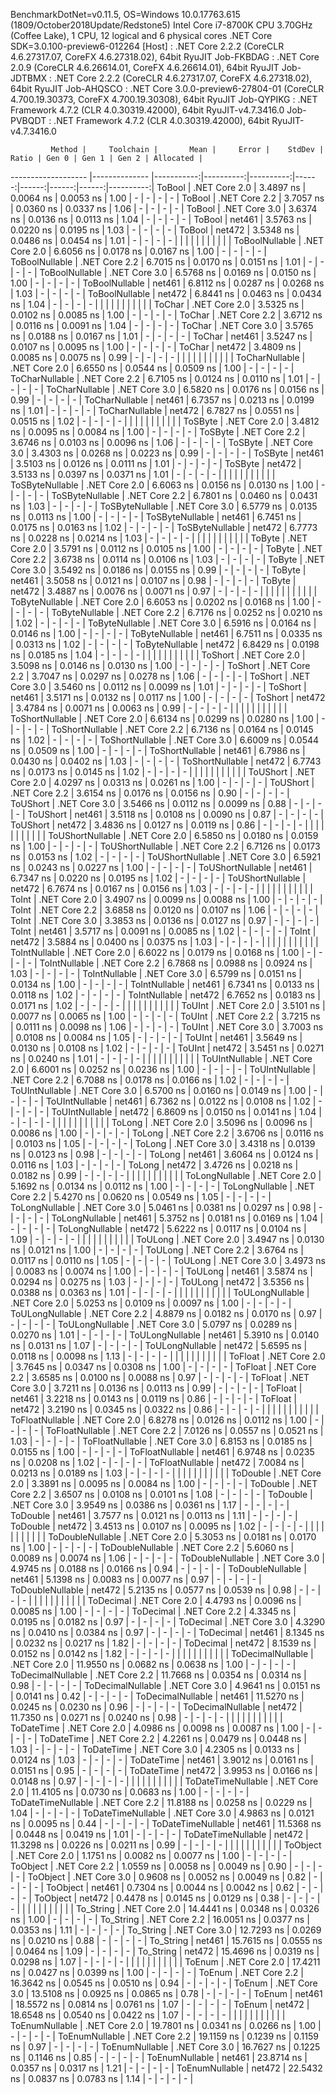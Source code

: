 
BenchmarkDotNet=v0.11.5, OS=Windows 10.0.17763.615 (1809/October2018Update/Redstone5)
Intel Core i7-8700K CPU 3.70GHz (Coffee Lake), 1 CPU, 12 logical and 6 physical cores
.NET Core SDK=3.0.100-preview6-012264
  [Host]     : .NET Core 2.2.2 (CoreCLR 4.6.27317.07, CoreFX 4.6.27318.02), 64bit RyuJIT
  Job-FKBDAG : .NET Core 2.0.9 (CoreCLR 4.6.26614.01, CoreFX 4.6.26614.01), 64bit RyuJIT
  Job-JDTBMX : .NET Core 2.2.2 (CoreCLR 4.6.27317.07, CoreFX 4.6.27318.02), 64bit RyuJIT
  Job-AHQSCO : .NET Core 3.0.0-preview6-27804-01 (CoreCLR 4.700.19.30373, CoreFX 4.700.19.30308), 64bit RyuJIT
  Job-QYPIKG : .NET Framework 4.7.2 (CLR 4.0.30319.42000), 64bit RyuJIT-v4.7.3416.0
  Job-PVBQDT : .NET Framework 4.7.2 (CLR 4.0.30319.42000), 64bit RyuJIT-v4.7.3416.0


             Method |     Toolchain |       Mean |     Error |    StdDev | Ratio | Gen 0 | Gen 1 | Gen 2 | Allocated |
------------------- |-------------- |-----------:|----------:|----------:|------:|------:|------:|------:|----------:|
             ToBool | .NET Core 2.0 |  3.4897 ns | 0.0064 ns | 0.0053 ns |  1.00 |     - |     - |     - |         - |
             ToBool | .NET Core 2.2 |  3.7057 ns | 0.0360 ns | 0.0337 ns |  1.06 |     - |     - |     - |         - |
             ToBool | .NET Core 3.0 |  3.6374 ns | 0.0136 ns | 0.0113 ns |  1.04 |     - |     - |     - |         - |
             ToBool |        net461 |  3.5763 ns | 0.0220 ns | 0.0195 ns |  1.03 |     - |     - |     - |         - |
             ToBool |        net472 |  3.5348 ns | 0.0486 ns | 0.0454 ns |  1.01 |     - |     - |     - |         - |
                    |               |            |           |           |       |       |       |       |           |
     ToBoolNullable | .NET Core 2.0 |  6.6056 ns | 0.0178 ns | 0.0167 ns |  1.00 |     - |     - |     - |         - |
     ToBoolNullable | .NET Core 2.2 |  6.7015 ns | 0.0170 ns | 0.0151 ns |  1.01 |     - |     - |     - |         - |
     ToBoolNullable | .NET Core 3.0 |  6.5768 ns | 0.0169 ns | 0.0150 ns |  1.00 |     - |     - |     - |         - |
     ToBoolNullable |        net461 |  6.8112 ns | 0.0287 ns | 0.0268 ns |  1.03 |     - |     - |     - |         - |
     ToBoolNullable |        net472 |  6.8441 ns | 0.0463 ns | 0.0434 ns |  1.04 |     - |     - |     - |         - |
                    |               |            |           |           |       |       |       |       |           |
             ToChar | .NET Core 2.0 |  3.5325 ns | 0.0102 ns | 0.0085 ns |  1.00 |     - |     - |     - |         - |
             ToChar | .NET Core 2.2 |  3.6712 ns | 0.0116 ns | 0.0091 ns |  1.04 |     - |     - |     - |         - |
             ToChar | .NET Core 3.0 |  3.5765 ns | 0.0188 ns | 0.0167 ns |  1.01 |     - |     - |     - |         - |
             ToChar |        net461 |  3.5247 ns | 0.0107 ns | 0.0095 ns |  1.00 |     - |     - |     - |         - |
             ToChar |        net472 |  3.4809 ns | 0.0085 ns | 0.0075 ns |  0.99 |     - |     - |     - |         - |
                    |               |            |           |           |       |       |       |       |           |
     ToCharNullable | .NET Core 2.0 |  6.6550 ns | 0.0544 ns | 0.0509 ns |  1.00 |     - |     - |     - |         - |
     ToCharNullable | .NET Core 2.2 |  6.7105 ns | 0.0124 ns | 0.0110 ns |  1.01 |     - |     - |     - |         - |
     ToCharNullable | .NET Core 3.0 |  6.5820 ns | 0.0176 ns | 0.0156 ns |  0.99 |     - |     - |     - |         - |
     ToCharNullable |        net461 |  6.7357 ns | 0.0213 ns | 0.0199 ns |  1.01 |     - |     - |     - |         - |
     ToCharNullable |        net472 |  6.7827 ns | 0.0551 ns | 0.0515 ns |  1.02 |     - |     - |     - |         - |
                    |               |            |           |           |       |       |       |       |           |
            ToSByte | .NET Core 2.0 |  3.4812 ns | 0.0095 ns | 0.0084 ns |  1.00 |     - |     - |     - |         - |
            ToSByte | .NET Core 2.2 |  3.6746 ns | 0.0103 ns | 0.0096 ns |  1.06 |     - |     - |     - |         - |
            ToSByte | .NET Core 3.0 |  3.4303 ns | 0.0268 ns | 0.0223 ns |  0.99 |     - |     - |     - |         - |
            ToSByte |        net461 |  3.5103 ns | 0.0126 ns | 0.0111 ns |  1.01 |     - |     - |     - |         - |
            ToSByte |        net472 |  3.5133 ns | 0.0397 ns | 0.0371 ns |  1.01 |     - |     - |     - |         - |
                    |               |            |           |           |       |       |       |       |           |
    ToSByteNullable | .NET Core 2.0 |  6.6063 ns | 0.0156 ns | 0.0130 ns |  1.00 |     - |     - |     - |         - |
    ToSByteNullable | .NET Core 2.2 |  6.7801 ns | 0.0460 ns | 0.0431 ns |  1.03 |     - |     - |     - |         - |
    ToSByteNullable | .NET Core 3.0 |  6.5779 ns | 0.0135 ns | 0.0113 ns |  1.00 |     - |     - |     - |         - |
    ToSByteNullable |        net461 |  6.7451 ns | 0.0175 ns | 0.0163 ns |  1.02 |     - |     - |     - |         - |
    ToSByteNullable |        net472 |  6.7773 ns | 0.0228 ns | 0.0214 ns |  1.03 |     - |     - |     - |         - |
                    |               |            |           |           |       |       |       |       |           |
             ToByte | .NET Core 2.0 |  3.5791 ns | 0.0112 ns | 0.0105 ns |  1.00 |     - |     - |     - |         - |
             ToByte | .NET Core 2.2 |  3.6738 ns | 0.0114 ns | 0.0106 ns |  1.03 |     - |     - |     - |         - |
             ToByte | .NET Core 3.0 |  3.5492 ns | 0.0186 ns | 0.0155 ns |  0.99 |     - |     - |     - |         - |
             ToByte |        net461 |  3.5058 ns | 0.0121 ns | 0.0107 ns |  0.98 |     - |     - |     - |         - |
             ToByte |        net472 |  3.4887 ns | 0.0076 ns | 0.0071 ns |  0.97 |     - |     - |     - |         - |
                    |               |            |           |           |       |       |       |       |           |
     ToByteNullable | .NET Core 2.0 |  6.6053 ns | 0.0202 ns | 0.0168 ns |  1.00 |     - |     - |     - |         - |
     ToByteNullable | .NET Core 2.2 |  6.7176 ns | 0.0252 ns | 0.0210 ns |  1.02 |     - |     - |     - |         - |
     ToByteNullable | .NET Core 3.0 |  6.5916 ns | 0.0164 ns | 0.0146 ns |  1.00 |     - |     - |     - |         - |
     ToByteNullable |        net461 |  6.7511 ns | 0.0335 ns | 0.0313 ns |  1.02 |     - |     - |     - |         - |
     ToByteNullable |        net472 |  6.8429 ns | 0.0198 ns | 0.0185 ns |  1.04 |     - |     - |     - |         - |
                    |               |            |           |           |       |       |       |       |           |
            ToShort | .NET Core 2.0 |  3.5098 ns | 0.0146 ns | 0.0130 ns |  1.00 |     - |     - |     - |         - |
            ToShort | .NET Core 2.2 |  3.7047 ns | 0.0297 ns | 0.0278 ns |  1.06 |     - |     - |     - |         - |
            ToShort | .NET Core 3.0 |  3.5460 ns | 0.0112 ns | 0.0099 ns |  1.01 |     - |     - |     - |         - |
            ToShort |        net461 |  3.5171 ns | 0.0132 ns | 0.0117 ns |  1.00 |     - |     - |     - |         - |
            ToShort |        net472 |  3.4784 ns | 0.0071 ns | 0.0063 ns |  0.99 |     - |     - |     - |         - |
                    |               |            |           |           |       |       |       |       |           |
    ToShortNullable | .NET Core 2.0 |  6.6134 ns | 0.0299 ns | 0.0280 ns |  1.00 |     - |     - |     - |         - |
    ToShortNullable | .NET Core 2.2 |  6.7136 ns | 0.0164 ns | 0.0145 ns |  1.02 |     - |     - |     - |         - |
    ToShortNullable | .NET Core 3.0 |  6.6009 ns | 0.0544 ns | 0.0509 ns |  1.00 |     - |     - |     - |         - |
    ToShortNullable |        net461 |  6.7986 ns | 0.0430 ns | 0.0402 ns |  1.03 |     - |     - |     - |         - |
    ToShortNullable |        net472 |  6.7743 ns | 0.0173 ns | 0.0145 ns |  1.02 |     - |     - |     - |         - |
                    |               |            |           |           |       |       |       |       |           |
           ToUShort | .NET Core 2.0 |  4.0297 ns | 0.0313 ns | 0.0261 ns |  1.00 |     - |     - |     - |         - |
           ToUShort | .NET Core 2.2 |  3.6154 ns | 0.0176 ns | 0.0156 ns |  0.90 |     - |     - |     - |         - |
           ToUShort | .NET Core 3.0 |  3.5466 ns | 0.0112 ns | 0.0099 ns |  0.88 |     - |     - |     - |         - |
           ToUShort |        net461 |  3.5118 ns | 0.0108 ns | 0.0090 ns |  0.87 |     - |     - |     - |         - |
           ToUShort |        net472 |  3.4836 ns | 0.0127 ns | 0.0119 ns |  0.86 |     - |     - |     - |         - |
                    |               |            |           |           |       |       |       |       |           |
   ToUShortNullable | .NET Core 2.0 |  6.5850 ns | 0.0180 ns | 0.0159 ns |  1.00 |     - |     - |     - |         - |
   ToUShortNullable | .NET Core 2.2 |  6.7126 ns | 0.0173 ns | 0.0153 ns |  1.02 |     - |     - |     - |         - |
   ToUShortNullable | .NET Core 3.0 |  6.5921 ns | 0.0243 ns | 0.0227 ns |  1.00 |     - |     - |     - |         - |
   ToUShortNullable |        net461 |  6.7347 ns | 0.0220 ns | 0.0195 ns |  1.02 |     - |     - |     - |         - |
   ToUShortNullable |        net472 |  6.7674 ns | 0.0167 ns | 0.0156 ns |  1.03 |     - |     - |     - |         - |
                    |               |            |           |           |       |       |       |       |           |
              ToInt | .NET Core 2.0 |  3.4907 ns | 0.0099 ns | 0.0088 ns |  1.00 |     - |     - |     - |         - |
              ToInt | .NET Core 2.2 |  3.6858 ns | 0.0120 ns | 0.0107 ns |  1.06 |     - |     - |     - |         - |
              ToInt | .NET Core 3.0 |  3.3853 ns | 0.0136 ns | 0.0127 ns |  0.97 |     - |     - |     - |         - |
              ToInt |        net461 |  3.5717 ns | 0.0091 ns | 0.0085 ns |  1.02 |     - |     - |     - |         - |
              ToInt |        net472 |  3.5884 ns | 0.0400 ns | 0.0375 ns |  1.03 |     - |     - |     - |         - |
                    |               |            |           |           |       |       |       |       |           |
      ToIntNullable | .NET Core 2.0 |  6.6022 ns | 0.0179 ns | 0.0168 ns |  1.00 |     - |     - |     - |         - |
      ToIntNullable | .NET Core 2.2 |  6.7868 ns | 0.0988 ns | 0.0924 ns |  1.03 |     - |     - |     - |         - |
      ToIntNullable | .NET Core 3.0 |  6.5799 ns | 0.0151 ns | 0.0134 ns |  1.00 |     - |     - |     - |         - |
      ToIntNullable |        net461 |  6.7341 ns | 0.0133 ns | 0.0118 ns |  1.02 |     - |     - |     - |         - |
      ToIntNullable |        net472 |  6.7652 ns | 0.0183 ns | 0.0171 ns |  1.02 |     - |     - |     - |         - |
                    |               |            |           |           |       |       |       |       |           |
             ToUInt | .NET Core 2.0 |  3.5101 ns | 0.0077 ns | 0.0065 ns |  1.00 |     - |     - |     - |         - |
             ToUInt | .NET Core 2.2 |  3.7215 ns | 0.0111 ns | 0.0098 ns |  1.06 |     - |     - |     - |         - |
             ToUInt | .NET Core 3.0 |  3.7003 ns | 0.0108 ns | 0.0084 ns |  1.05 |     - |     - |     - |         - |
             ToUInt |        net461 |  3.5649 ns | 0.0130 ns | 0.0108 ns |  1.02 |     - |     - |     - |         - |
             ToUInt |        net472 |  3.5451 ns | 0.0271 ns | 0.0240 ns |  1.01 |     - |     - |     - |         - |
                    |               |            |           |           |       |       |       |       |           |
     ToUIntNullable | .NET Core 2.0 |  6.6001 ns | 0.0252 ns | 0.0236 ns |  1.00 |     - |     - |     - |         - |
     ToUIntNullable | .NET Core 2.2 |  6.7088 ns | 0.0178 ns | 0.0166 ns |  1.02 |     - |     - |     - |         - |
     ToUIntNullable | .NET Core 3.0 |  6.5700 ns | 0.0160 ns | 0.0149 ns |  1.00 |     - |     - |     - |         - |
     ToUIntNullable |        net461 |  6.7362 ns | 0.0122 ns | 0.0108 ns |  1.02 |     - |     - |     - |         - |
     ToUIntNullable |        net472 |  6.8609 ns | 0.0150 ns | 0.0141 ns |  1.04 |     - |     - |     - |         - |
                    |               |            |           |           |       |       |       |       |           |
             ToLong | .NET Core 2.0 |  3.5096 ns | 0.0096 ns | 0.0086 ns |  1.00 |     - |     - |     - |         - |
             ToLong | .NET Core 2.2 |  3.6706 ns | 0.0116 ns | 0.0103 ns |  1.05 |     - |     - |     - |         - |
             ToLong | .NET Core 3.0 |  3.4318 ns | 0.0139 ns | 0.0123 ns |  0.98 |     - |     - |     - |         - |
             ToLong |        net461 |  3.6064 ns | 0.0124 ns | 0.0116 ns |  1.03 |     - |     - |     - |         - |
             ToLong |        net472 |  3.4726 ns | 0.0218 ns | 0.0182 ns |  0.99 |     - |     - |     - |         - |
                    |               |            |           |           |       |       |       |       |           |
     ToLongNullable | .NET Core 2.0 |  5.1692 ns | 0.0134 ns | 0.0112 ns |  1.00 |     - |     - |     - |         - |
     ToLongNullable | .NET Core 2.2 |  5.4270 ns | 0.0620 ns | 0.0549 ns |  1.05 |     - |     - |     - |         - |
     ToLongNullable | .NET Core 3.0 |  5.0461 ns | 0.0381 ns | 0.0297 ns |  0.98 |     - |     - |     - |         - |
     ToLongNullable |        net461 |  5.3752 ns | 0.0181 ns | 0.0169 ns |  1.04 |     - |     - |     - |         - |
     ToLongNullable |        net472 |  5.6222 ns | 0.0117 ns | 0.0104 ns |  1.09 |     - |     - |     - |         - |
                    |               |            |           |           |       |       |       |       |           |
            ToULong | .NET Core 2.0 |  3.4947 ns | 0.0130 ns | 0.0121 ns |  1.00 |     - |     - |     - |         - |
            ToULong | .NET Core 2.2 |  3.6764 ns | 0.0117 ns | 0.0110 ns |  1.05 |     - |     - |     - |         - |
            ToULong | .NET Core 3.0 |  3.4973 ns | 0.0083 ns | 0.0074 ns |  1.00 |     - |     - |     - |         - |
            ToULong |        net461 |  3.5874 ns | 0.0294 ns | 0.0275 ns |  1.03 |     - |     - |     - |         - |
            ToULong |        net472 |  3.5356 ns | 0.0388 ns | 0.0363 ns |  1.01 |     - |     - |     - |         - |
                    |               |            |           |           |       |       |       |       |           |
    ToULongNullable | .NET Core 2.0 |  5.0253 ns | 0.0109 ns | 0.0097 ns |  1.00 |     - |     - |     - |         - |
    ToULongNullable | .NET Core 2.2 |  4.8879 ns | 0.0182 ns | 0.0170 ns |  0.97 |     - |     - |     - |         - |
    ToULongNullable | .NET Core 3.0 |  5.0797 ns | 0.0289 ns | 0.0270 ns |  1.01 |     - |     - |     - |         - |
    ToULongNullable |        net461 |  5.3910 ns | 0.0140 ns | 0.0131 ns |  1.07 |     - |     - |     - |         - |
    ToULongNullable |        net472 |  5.6595 ns | 0.0118 ns | 0.0098 ns |  1.13 |     - |     - |     - |         - |
                    |               |            |           |           |       |       |       |       |           |
            ToFloat | .NET Core 2.0 |  3.7645 ns | 0.0347 ns | 0.0308 ns |  1.00 |     - |     - |     - |         - |
            ToFloat | .NET Core 2.2 |  3.6585 ns | 0.0100 ns | 0.0088 ns |  0.97 |     - |     - |     - |         - |
            ToFloat | .NET Core 3.0 |  3.7211 ns | 0.0136 ns | 0.0113 ns |  0.99 |     - |     - |     - |         - |
            ToFloat |        net461 |  3.2218 ns | 0.0143 ns | 0.0119 ns |  0.86 |     - |     - |     - |         - |
            ToFloat |        net472 |  3.2190 ns | 0.0345 ns | 0.0322 ns |  0.86 |     - |     - |     - |         - |
                    |               |            |           |           |       |       |       |       |           |
    ToFloatNullable | .NET Core 2.0 |  6.8278 ns | 0.0126 ns | 0.0112 ns |  1.00 |     - |     - |     - |         - |
    ToFloatNullable | .NET Core 2.2 |  7.0126 ns | 0.0557 ns | 0.0521 ns |  1.03 |     - |     - |     - |         - |
    ToFloatNullable | .NET Core 3.0 |  6.8153 ns | 0.0185 ns | 0.0155 ns |  1.00 |     - |     - |     - |         - |
    ToFloatNullable |        net461 |  6.9748 ns | 0.0235 ns | 0.0208 ns |  1.02 |     - |     - |     - |         - |
    ToFloatNullable |        net472 |  7.0084 ns | 0.0213 ns | 0.0189 ns |  1.03 |     - |     - |     - |         - |
                    |               |            |           |           |       |       |       |       |           |
           ToDouble | .NET Core 2.0 |  3.3891 ns | 0.0095 ns | 0.0084 ns |  1.00 |     - |     - |     - |         - |
           ToDouble | .NET Core 2.2 |  3.6507 ns | 0.0108 ns | 0.0101 ns |  1.08 |     - |     - |     - |         - |
           ToDouble | .NET Core 3.0 |  3.9549 ns | 0.0386 ns | 0.0361 ns |  1.17 |     - |     - |     - |         - |
           ToDouble |        net461 |  3.7577 ns | 0.0121 ns | 0.0113 ns |  1.11 |     - |     - |     - |         - |
           ToDouble |        net472 |  3.4513 ns | 0.0107 ns | 0.0095 ns |  1.02 |     - |     - |     - |         - |
                    |               |            |           |           |       |       |       |       |           |
   ToDoubleNullable | .NET Core 2.0 |  5.3053 ns | 0.0181 ns | 0.0170 ns |  1.00 |     - |     - |     - |         - |
   ToDoubleNullable | .NET Core 2.2 |  5.6060 ns | 0.0089 ns | 0.0074 ns |  1.06 |     - |     - |     - |         - |
   ToDoubleNullable | .NET Core 3.0 |  4.9745 ns | 0.0188 ns | 0.0166 ns |  0.94 |     - |     - |     - |         - |
   ToDoubleNullable |        net461 |  5.1398 ns | 0.0083 ns | 0.0077 ns |  0.97 |     - |     - |     - |         - |
   ToDoubleNullable |        net472 |  5.2135 ns | 0.0577 ns | 0.0539 ns |  0.98 |     - |     - |     - |         - |
                    |               |            |           |           |       |       |       |       |           |
          ToDecimal | .NET Core 2.0 |  4.4793 ns | 0.0096 ns | 0.0085 ns |  1.00 |     - |     - |     - |         - |
          ToDecimal | .NET Core 2.2 |  4.3345 ns | 0.0195 ns | 0.0182 ns |  0.97 |     - |     - |     - |         - |
          ToDecimal | .NET Core 3.0 |  4.3290 ns | 0.0410 ns | 0.0384 ns |  0.97 |     - |     - |     - |         - |
          ToDecimal |        net461 |  8.1345 ns | 0.0232 ns | 0.0217 ns |  1.82 |     - |     - |     - |         - |
          ToDecimal |        net472 |  8.1539 ns | 0.0152 ns | 0.0142 ns |  1.82 |     - |     - |     - |         - |
                    |               |            |           |           |       |       |       |       |           |
  ToDecimalNullable | .NET Core 2.0 | 11.9550 ns | 0.0682 ns | 0.0638 ns |  1.00 |     - |     - |     - |         - |
  ToDecimalNullable | .NET Core 2.2 | 11.7668 ns | 0.0354 ns | 0.0314 ns |  0.98 |     - |     - |     - |         - |
  ToDecimalNullable | .NET Core 3.0 |  4.9641 ns | 0.0151 ns | 0.0141 ns |  0.42 |     - |     - |     - |         - |
  ToDecimalNullable |        net461 | 11.5270 ns | 0.0245 ns | 0.0230 ns |  0.96 |     - |     - |     - |         - |
  ToDecimalNullable |        net472 | 11.7350 ns | 0.0271 ns | 0.0240 ns |  0.98 |     - |     - |     - |         - |
                    |               |            |           |           |       |       |       |       |           |
         ToDateTime | .NET Core 2.0 |  4.0986 ns | 0.0098 ns | 0.0087 ns |  1.00 |     - |     - |     - |         - |
         ToDateTime | .NET Core 2.2 |  4.2261 ns | 0.0479 ns | 0.0448 ns |  1.03 |     - |     - |     - |         - |
         ToDateTime | .NET Core 3.0 |  4.2305 ns | 0.0133 ns | 0.0124 ns |  1.03 |     - |     - |     - |         - |
         ToDateTime |        net461 |  3.9012 ns | 0.0161 ns | 0.0151 ns |  0.95 |     - |     - |     - |         - |
         ToDateTime |        net472 |  3.9953 ns | 0.0166 ns | 0.0148 ns |  0.97 |     - |     - |     - |         - |
                    |               |            |           |           |       |       |       |       |           |
 ToDateTimeNullable | .NET Core 2.0 | 11.4105 ns | 0.0730 ns | 0.0683 ns |  1.00 |     - |     - |     - |         - |
 ToDateTimeNullable | .NET Core 2.2 | 11.8188 ns | 0.0258 ns | 0.0229 ns |  1.04 |     - |     - |     - |         - |
 ToDateTimeNullable | .NET Core 3.0 |  4.9863 ns | 0.0121 ns | 0.0095 ns |  0.44 |     - |     - |     - |         - |
 ToDateTimeNullable |        net461 | 11.5368 ns | 0.0448 ns | 0.0419 ns |  1.01 |     - |     - |     - |         - |
 ToDateTimeNullable |        net472 | 11.3298 ns | 0.0226 ns | 0.0211 ns |  0.99 |     - |     - |     - |         - |
                    |               |            |           |           |       |       |       |       |           |
           ToObject | .NET Core 2.0 |  1.1751 ns | 0.0082 ns | 0.0077 ns |  1.00 |     - |     - |     - |         - |
           ToObject | .NET Core 2.2 |  1.0559 ns | 0.0058 ns | 0.0049 ns |  0.90 |     - |     - |     - |         - |
           ToObject | .NET Core 3.0 |  0.9608 ns | 0.0052 ns | 0.0049 ns |  0.82 |     - |     - |     - |         - |
           ToObject |        net461 |  0.7304 ns | 0.0044 ns | 0.0042 ns |  0.62 |     - |     - |     - |         - |
           ToObject |        net472 |  0.4478 ns | 0.0145 ns | 0.0129 ns |  0.38 |     - |     - |     - |         - |
                    |               |            |           |           |       |       |       |       |           |
          To_String | .NET Core 2.0 | 14.4441 ns | 0.0348 ns | 0.0326 ns |  1.00 |     - |     - |     - |         - |
          To_String | .NET Core 2.2 | 16.0051 ns | 0.0377 ns | 0.0353 ns |  1.11 |     - |     - |     - |         - |
          To_String | .NET Core 3.0 | 12.7293 ns | 0.0269 ns | 0.0210 ns |  0.88 |     - |     - |     - |         - |
          To_String |        net461 | 15.7615 ns | 0.0555 ns | 0.0464 ns |  1.09 |     - |     - |     - |         - |
          To_String |        net472 | 15.4696 ns | 0.0319 ns | 0.0298 ns |  1.07 |     - |     - |     - |         - |
                    |               |            |           |           |       |       |       |       |           |
             ToEnum | .NET Core 2.0 | 17.4211 ns | 0.0427 ns | 0.0399 ns |  1.00 |     - |     - |     - |         - |
             ToEnum | .NET Core 2.2 | 16.3642 ns | 0.0545 ns | 0.0510 ns |  0.94 |     - |     - |     - |         - |
             ToEnum | .NET Core 3.0 | 13.5108 ns | 0.0925 ns | 0.0865 ns |  0.78 |     - |     - |     - |         - |
             ToEnum |        net461 | 18.5572 ns | 0.0814 ns | 0.0761 ns |  1.07 |     - |     - |     - |         - |
             ToEnum |        net472 | 18.6548 ns | 0.0540 ns | 0.0422 ns |  1.07 |     - |     - |     - |         - |
                    |               |            |           |           |       |       |       |       |           |
     ToEnumNullable | .NET Core 2.0 | 19.7801 ns | 0.0341 ns | 0.0266 ns |  1.00 |     - |     - |     - |         - |
     ToEnumNullable | .NET Core 2.2 | 19.1159 ns | 0.1239 ns | 0.1159 ns |  0.97 |     - |     - |     - |         - |
     ToEnumNullable | .NET Core 3.0 | 16.7627 ns | 0.1225 ns | 0.1146 ns |  0.85 |     - |     - |     - |         - |
     ToEnumNullable |        net461 | 23.8714 ns | 0.0357 ns | 0.0317 ns |  1.21 |     - |     - |     - |         - |
     ToEnumNullable |        net472 | 22.5432 ns | 0.0837 ns | 0.0783 ns |  1.14 |     - |     - |     - |         - |
